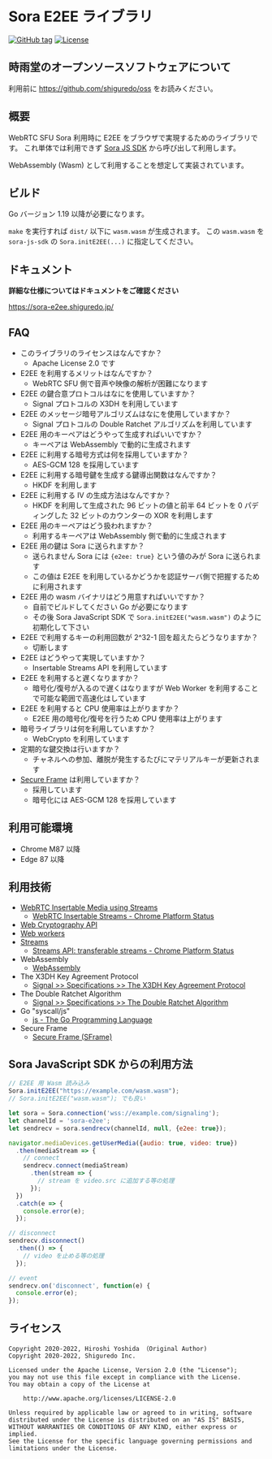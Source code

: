 # Sora E2EE ライブラリ

[![GitHub tag](https://img.shields.io/github/tag/shiguredo/sora-e2ee.svg)](https://github.com/shiguredo/sora-e2ee)
[![License](https://img.shields.io/badge/License-Apache%202.0-blue.svg)](https://opensource.org/licenses/Apache-2.0)

## 時雨堂のオープンソースソフトウェアについて

利用前に https://github.com/shiguredo/oss をお読みください。

## 概要

WebRTC SFU Sora 利用時に E2EE をブラウザで実現するためのライブラリです。
これ単体では利用できず [Sora JS SDK](https://github.com/shiguredo/sora-js-sdk) から呼び出して利用します。

WebAssembly (Wasm) として利用することを想定して実装されています。

## ビルド

Go バージョン 1.19 以降が必要になります。

`make` を実行すれば `dist/` 以下に `wasm.wasm` が生成されます。
この `wasm.wasm` を `sora-js-sdk` の `Sora.initE2EE(...)` に指定してください。

## ドキュメント

**詳細な仕様についてはドキュメントをご確認ください**

https://sora-e2ee.shiguredo.jp/

## FAQ

- このライブラリのライセンスはなんですか？
    - Apache License 2.0 です
- E2EE を利用するメリットはなんですか？
    - WebRTC SFU 側で音声や映像の解析が困難になります
- E2EE の鍵合意プロトコルはなにを使用していますか？
    - Signal プロトコルの X3DH を利用しています
- E2EE のメッセージ暗号アルゴリズムはなにを使用していますか？
    - Signal プロトコルの Double Ratchet アルゴリズムを利用しています
- E2EE 用のキーペアはどうやって生成すればいいですか？
    - キーペアは WebAssembly で動的に生成されます
- E2EE に利用する暗号方式は何を採用していますか？
    - AES-GCM 128 を採用しています
- E2EE に利用する暗号鍵を生成する鍵導出関数はなんですか？
    - HKDF を利用します
- E2EE に利用する IV の生成方法はなんですか？
    - HKDF を利用して生成された 96 ビットの値と前半 64 ビットを 0 パディングした 32 ビットのカウンターの XOR を利用します
- E2EE 用のキーペアはどう扱われますか？
    - 利用するキーペアは WebAssembly 側で動的に生成されます
- E2EE 用の鍵は Sora に送られますか？
    - 送られません Sora には `{e2ee: true}` という値のみが Sora に送られます
    - この値は E2EE を利用しているかどうかを認証サーバ側で把握するために利用されます
- E2EE 用の wasm バイナリはどう用意すればいいですか？
    - 自前でビルドしてください Go が必要になります
    - その後 Sora JavaScript SDK で `Sora.initE2EE("wasm.wasm")` のように初期化して下さい
- E2EE で利用するキーの利用回数が 2^32-1 回を超えたらどうなりますか？
    - 切断します
- E2EE はどうやって実現していますか？
    - Insertable Streams API を利用しています
- E2EE を利用すると遅くなりますか？
    - 暗号化/復号が入るので遅くはなりますが Web Worker を利用することで可能な範囲で高速化はしています
- E2EE を利用すると CPU 使用率は上がりますか？
    - E2EE 用の暗号化/復号を行うため CPU 使用率は上がります
- 暗号ライブラリは何を利用していますか？
    - WebCrypto を利用しています
- 定期的な鍵交換は行いますか？
    - チャネルへの参加、離脱が発生するたびにマテリアルキーが更新されます
- [Secure Frame](https://tools.ietf.org/html/draft-omara-sframe-00) は利用していますか？
    - 採用しています
    - 暗号化には AES-GCM 128 を採用しています

## 利用可能環境

- Chrome M87 以降
- Edge 87 以降

## 利用技術

- [WebRTC Insertable Media using Streams](https://w3c.github.io/webrtc-insertable-streams/)
    - [WebRTC Insertable Streams \- Chrome Platform Status](https://www.chromestatus.com/feature/6321945865879552)
- [Web Cryptography API](https://w3c.github.io/webcrypto/)
- [Web workers](https://html.spec.whatwg.org/multipage/workers.html#workers)
- [Streams](https://streams.spec.whatwg.org/)
    - [Streams API: transferable streams \- Chrome Platform Status](https://www.chromestatus.com/feature/5298733486964736)
- WebAssembly
    - [WebAssembly](https://webassembly.org/)
- The X3DH Key Agreement Protocol
    - [Signal >> Specifications >> The X3DH Key Agreement Protocol](https://signal.org/docs/specifications/x3dh/)
- The Double Ratchet Algorithm
    - [Signal >> Specifications >> The Double Ratchet Algorithm](https://signal.org/docs/specifications/doubleratchet/)
- Go "syscall/js"
    - [js \- The Go Programming Language](https://golang.org/pkg/syscall/js/)
- Secure Frame
    - [Secure Frame \(SFrame\)](https://tools.ietf.org/html/draft-omara-sframe-00)

## Sora JavaScript SDK からの利用方法

```javascript
// E2EE 用 Wasm 読み込み
Sora.initE2EE("https://example.com/wasm.wasm");
// Sora.initE2EE("wasm.wasm"); でも良い

let sora = Sora.connection('wss://example.com/signaling');
let channelId = 'sora-e2ee';
let sendrecv = sora.sendrecv(channelId, null, {e2ee: true});

navigator.mediaDevices.getUserMedia({audio: true, video: true})
  .then(mediaStream => {
    // connect
    sendrecv.connect(mediaStream)
      .then(stream => {
        // stream を video.src に追加する等の処理
      });
  })
  .catch(e => {
    console.error(e);
  });

// disconnect
sendrecv.disconnect()
  .then(() => {
    // video を止める等の処理
  });

// event
sendrecv.on('disconnect', function(e) {
  console.error(e);
});
```

## ライセンス

```
Copyright 2020-2022, Hiroshi Yoshida （Original Author)
Copyright 2020-2022, Shiguredo Inc.

Licensed under the Apache License, Version 2.0 (the "License");
you may not use this file except in compliance with the License.
You may obtain a copy of the License at

    http://www.apache.org/licenses/LICENSE-2.0

Unless required by applicable law or agreed to in writing, software
distributed under the License is distributed on an "AS IS" BASIS,
WITHOUT WARRANTIES OR CONDITIONS OF ANY KIND, either express or implied.
See the License for the specific language governing permissions and
limitations under the License.
```
